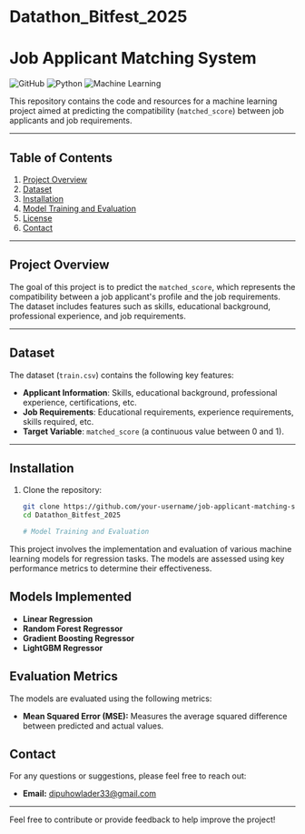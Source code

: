 # Datathon_Bitfest_2025

# Job Applicant Matching System

![GitHub](https://img.shields.io/badge/license-MIT-blue)
![Python](https://img.shields.io/badge/Python-3.8%2B-green)
![Machine Learning](https://img.shields.io/badge/Machine%20Learning-Scikit%20Learn-orange)

This repository contains the code and resources for a machine learning project aimed at predicting the compatibility (`matched_score`) between job applicants and job requirements.

---

## Table of Contents
1. [Project Overview](#project-overview)
2. [Dataset](#dataset)
4. [Installation](#installation)
6. [Model Training and Evaluation](#model-training-and-evaluation)
8. [License](#license)
9. [Contact](#contact)

---

## Project Overview

The goal of this project is to predict the `matched_score`, which represents the compatibility between a job applicant's profile and the job requirements. The dataset includes features such as skills, educational background, professional experience, and job requirements.

---

## Dataset

The dataset (`train.csv`) contains the following key features:
- **Applicant Information**: Skills, educational background, professional experience, certifications, etc.
- **Job Requirements**: Educational requirements, experience requirements, skills required, etc.
- **Target Variable**: `matched_score` (a continuous value between 0 and 1).

---

## Installation

1. Clone the repository:
   ```bash
   git clone https://github.com/your-username/job-applicant-matching-system.git](https://github.com/DipuHowlader/Datathon_Bitfest_2025.git)
   cd Datathon_Bitfest_2025

   # Model Training and Evaluation

This project involves the implementation and evaluation of various machine learning models for regression tasks. The models are assessed using key performance metrics to determine their effectiveness.

## Models Implemented

- **Linear Regression**
- **Random Forest Regressor**
- **Gradient Boosting Regressor**
- **LightGBM Regressor**

## Evaluation Metrics

The models are evaluated using the following metrics:

- **Mean Squared Error (MSE):** Measures the average squared difference between predicted and actual values.


## Contact

For any questions or suggestions, please feel free to reach out:

- **Email:** [dipuhowlader33@gmail.com](mailto:dipuhowlader33@gmail.com)

---

Feel free to contribute or provide feedback to help improve the project!


   
